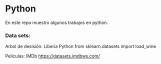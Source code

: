 # Python

En este repo muestro algunos trabajos en python.

### Data sets:

Arbol de desisión: Liberia Python from sklearn.datasets import load_wine

Peliculas: IMDb https://datasets.imdbws.com/
